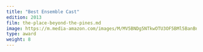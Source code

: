 ```yaml
---
title: "Best Ensemble Cast"
edition: 2013
film: the-place-beyond-the-pines.md
image: https://m.media-amazon.com/images/M/MV5BNDg5NTkwOTU3OF5BMl5BanBnXkFtZTcwOTA5ODEyOQ@@._V1_FMjpg_UX1024_.jpg
type: award
weight: 8
---
```

